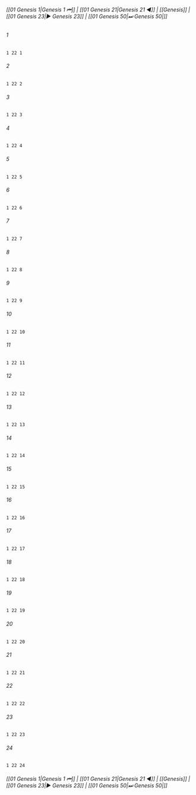 
###### [[01 Genesis 1|Genesis 1 ⏮]] | [[01 Genesis 21|Genesis 21 ◀]] | [[Genesis]] | [[01 Genesis 23|▶ Genesis 23]] | [[01 Genesis 50|⏭ Genesis 50|]]

###### 1
``` verse
1 22 1 
```
###### 2
``` verse
1 22 2 
```
###### 3
``` verse
1 22 3 
```
###### 4
``` verse
1 22 4 
```
###### 5
``` verse
1 22 5 
```
###### 6
``` verse
1 22 6 
```
###### 7
``` verse
1 22 7 
```
###### 8
``` verse
1 22 8 
```
###### 9
``` verse
1 22 9 
```
###### 10
``` verse
1 22 10 
```
###### 11
``` verse
1 22 11 
```
###### 12
``` verse
1 22 12 
```
###### 13
``` verse
1 22 13 
```
###### 14
``` verse
1 22 14 
```
###### 15
``` verse
1 22 15 
```
###### 16
``` verse
1 22 16 
```
###### 17
``` verse
1 22 17 
```
###### 18
``` verse
1 22 18 
```
###### 19
``` verse
1 22 19 
```
###### 20
``` verse
1 22 20 
```
###### 21
``` verse
1 22 21 
```
###### 22
``` verse
1 22 22 
```
###### 23
``` verse
1 22 23 
```
###### 24
``` verse
1 22 24 
```

###### [[01 Genesis 1|Genesis 1 ⏮]] | [[01 Genesis 21|Genesis 21 ◀]] | [[Genesis]] | [[01 Genesis 23|▶ Genesis 23]] | [[01 Genesis 50|⏭ Genesis 50|]]

